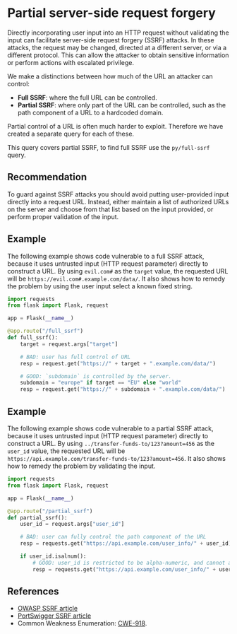 # Partial server-side request forgery
Directly incorporating user input into an HTTP request without validating the input can facilitate server-side request forgery (SSRF) attacks. In these attacks, the request may be changed, directed at a different server, or via a different protocol. This can allow the attacker to obtain sensitive information or perform actions with escalated privilege.

We make a distinctions between how much of the URL an attacker can control:

* **Full SSRF**: where the full URL can be controlled.
* **Partial SSRF**: where only part of the URL can be controlled, such as the path component of a URL to a hardcoded domain.


Partial control of a URL is often much harder to exploit. Therefore we have created a separate query for each of these.

This query covers partial SSRF, to find full SSRF use the `py/full-ssrf` query.


## Recommendation
To guard against SSRF attacks you should avoid putting user-provided input directly into a request URL. Instead, either maintain a list of authorized URLs on the server and choose from that list based on the input provided, or perform proper validation of the input.


## Example
The following example shows code vulnerable to a full SSRF attack, because it uses untrusted input (HTTP request parameter) directly to construct a URL. By using `evil.com#` as the `target` value, the requested URL will be `https://evil.com#.example.com/data/`. It also shows how to remedy the problem by using the user input select a known fixed string.


```python
import requests
from flask import Flask, request

app = Flask(__name__)

@app.route("/full_ssrf")
def full_ssrf():
    target = request.args["target"]

    # BAD: user has full control of URL
    resp = request.get("https://" + target + ".example.com/data/")

    # GOOD: `subdomain` is controlled by the server.
    subdomain = "europe" if target == "EU" else "world"
    resp = request.get("https://" + subdomain + ".example.com/data/")

```

## Example
The following example shows code vulnerable to a partial SSRF attack, because it uses untrusted input (HTTP request parameter) directly to construct a URL. By using `../transfer-funds-to/123?amount=456` as the `user_id` value, the requested URL will be `https://api.example.com/transfer-funds-to/123?amount=456`. It also shows how to remedy the problem by validating the input.


```python
import requests
from flask import Flask, request

app = Flask(__name__)

@app.route("/partial_ssrf")
def partial_ssrf():
    user_id = request.args["user_id"]

    # BAD: user can fully control the path component of the URL
    resp = requests.get("https://api.example.com/user_info/" + user_id)

    if user_id.isalnum():
        # GOOD: user_id is restricted to be alpha-numeric, and cannot alter path component of URL
        resp = requests.get("https://api.example.com/user_info/" + user_id)

```

## References
* [OWASP SSRF article](https://owasp.org/www-community/attacks/Server_Side_Request_Forgery)
* [PortSwigger SSRF article](https://portswigger.net/web-security/ssrf)
* Common Weakness Enumeration: [CWE-918](https://cwe.mitre.org/data/definitions/918.html).
